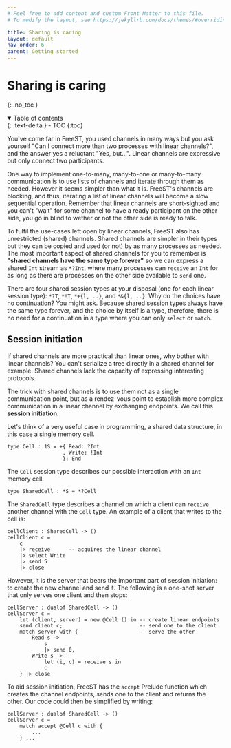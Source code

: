 ```yaml
---
# Feel free to add content and custom Front Matter to this file.
# To modify the layout, see https://jekyllrb.com/docs/themes/#overriding-theme-defaults

title: Sharing is caring
layout: default
nav_order: 6
parent: Getting started
---
```


# Sharing is caring
{: .no_toc }

<!-- collapsible TOC (check https://just-the-docs.github.io/just-the-docs/docs/navigation-structure/#top) -->
<details open markdown="block">
  <summary>
    Table of contents
  </summary>
  {: .text-delta }
- TOC
{:toc}
</details>


<!-- limitations with linear channels -->
You've come far in FreeST, you used channels in many ways but you ask yourself "Can I connect more
  than two processes with linear channels?", and the answer yes a reluctant "Yes, but...". Linear 
  channels are expressive but only connect two participants. 
  
One way to implement one-to-many, many-to-one or many-to-many communication is to use lists of 
  channels and iterate through them as needed. However it seems simpler than what it is. FreeST's 
  channels are blocking, and thus, iterating a list of linear channels will become a slow 
  sequential operation. Remember that linear channels are short-sighted and you can't "wait" for 
  some channel to have a ready participant on the other side, you go in blind to wether or not the
  other side is ready to talk. 

<!-- shared channels -->
To fulfil the use-cases left open by linear channels, FreeST also has unrestricted (shared) 
  channels. Shared channels are simpler in their types but they can be copied and used (or not)
  by as many processes as needed. The most important aspect of shared channels for you to remember
  is **"shared channels have the same type forever"** so we can express a shared `Int` stream as
  `*?Int`, where many processes can `receive` an `Int` for as long as there are processes on the 
  other side available to `send` one.

There are four shared session types at your disposal (one for each linear session type): 
  `*?T`, `*!T`, `*+{l, ..}`, and `*&{l, ..}`. Why do the choices have no continuation? You might 
  ask. Because shared session types always have the same type forever, and the choice by itself
  is a type, therefore, there is no need for a continuation in a type where you can only `select`
  or `match`.


<!-- TODO: -->
<!-- receive_ -->
<!-- send_ -->
<!-- channels can be discarded -->

## Session initiation
If shared channels are more practical than linear ones, why bother with linear channels? You can't
  serialize a tree directly in a shared channel for example. Shared channels lack the capacity of
  expressing interesting protocols. 

The trick with shared channels is to use them not as a single communication point, but as a 
  rendez-vous point to establish more complex communication in a linear channel by exchanging 
  endpoints. We call this **session initiation**.

Let's think of a very useful case in programming, a shared data structure, in this case a single
  memory cell.
```
type Cell : 1S = +{ Read: ?Int
                  , Write: !Int
                  }; End
```

The `Cell` session type describes our possible interaction with an `Int` memory cell.
```
type SharedCell : *S = *?Cell
```

The `SharedCell` type describes a channel on which a client can `receive` another channel with the
  `Cell` type. An example of a client that writes to the cell is:
```
cellClient : SharedCell -> ()
cellClient c =
    c 
    |> receive      -- acquires the linear channel 
    |> select Write
    |> send 5
    |> close
```

However, it is the server that bears the important part of session initiation: to create the new 
  channel and send it. The following is a one-shot server that only serves one client and then 
  stops:
```
cellServer : dualof SharedCell -> ()
cellServer c =
    let (client, server) = new @Cell () in -- create linear endpoints
    send client c;                         -- send one to the client
    match server with {                    -- serve the other
        Read s ->
            s
            |> send 0,
        Write s ->
            let (i, c) = receive s in
            c
    } |> close
```

To aid session initiation, FreeST has the `accept` Prelude function which creates the channel 
  endpoints, sends one to the client and returns the other. Our code could then be simplified
  by writing:
```
cellServer : dualof SharedCell -> ()
cellServer c =
    match accept @Cell c with {
        ...
    } ...
```

<!-- TODO: -->
<!-- runServer -->

<!-- TODO: -->
<!-- ## Useful constructs with shared channels -->
<!-- synchronization process -->
<!-- shared data structures -->